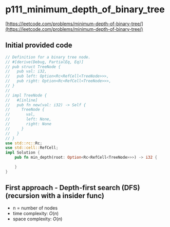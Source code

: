 # p111_minimum_depth_of_binary_tree
[https://leetcode.com/problems/minimum-depth-of-binary-tree/](https://leetcode.com/problems/minimum-depth-of-binary-tree/)

## Initial provided code
```Rust
// Definition for a binary tree node.
// #[derive(Debug, PartialEq, Eq)]
// pub struct TreeNode {
//   pub val: i32,
//   pub left: Option<Rc<RefCell<TreeNode>>>,
//   pub right: Option<Rc<RefCell<TreeNode>>>,
// }
// 
// impl TreeNode {
//   #[inline]
//   pub fn new(val: i32) -> Self {
//     TreeNode {
//       val,
//       left: None,
//       right: None
//     }
//   }
// }
use std::rc::Rc;
use std::cell::RefCell;
impl Solution {
    pub fn min_depth(root: Option<Rc<RefCell<TreeNode>>>) -> i32 {
        
    }
}
```
## First approach - Depth-first search (DFS) (recursion with a insider func)

- n = number of nodes
- time complexity: $O(n)$
- space complexity: $O(n)$

